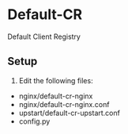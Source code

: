 # Default-CR
Default Client Registry

## Setup
1. Edit the following files:
  * nginx/default-cr-nginx
  * nginx/default-cr-nginx.conf
  * upstart/default-cr-upstart.conf
  * config.py